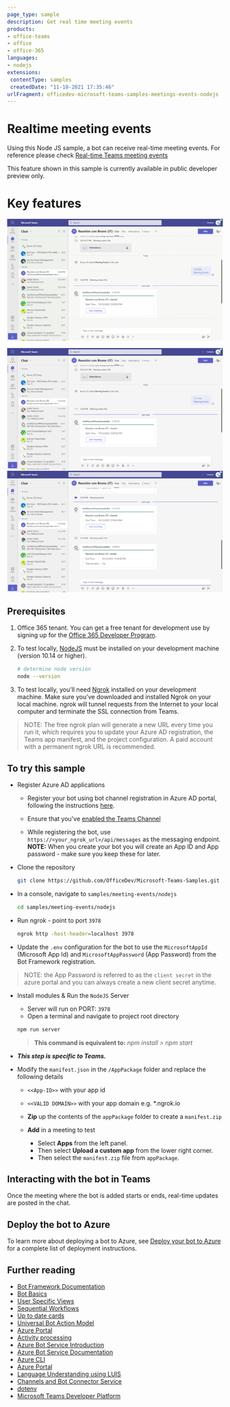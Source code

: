```yaml
---
page_type: sample
description: Get real time meeting events
products:
- office-teams
- office
- office-365
languages:
- nodejs
extensions:
 contentType: samples
 createdDate: "11-10-2021 17:35:46"
urlFragment: officedev-microsoft-teams-samples-meetings-events-nodejs
---
```


# Realtime meeting events

Using this Node JS sample, a bot can receive real-time meeting events.
For reference please check [Real-time Teams meeting events](https://docs.microsoft.com/en-us/microsoftteams/platform/apps-in-teams-meetings/api-references?tabs=dotnet)

This feature shown in this sample is currently available in public developer preview only.

# Key features

![Meetings EventsGif](images/MeetingsEventsGif.gif)

![Meeting start event](images/meeting-start.png)
![Meeting end event](images/meeting-end.png)

## Prerequisites
1. Office 365 tenant. You can get a free tenant for development use by signing up for the [Office 365 Developer Program](https://developer.microsoft.com/en-us/microsoft-365/dev-program).

2. To test locally, [NodeJS](https://nodejs.org/en/download/) must be installed on your development machine (version 10.14 or higher).

    ```bash
    # determine node version
    node --version
    ```

3. To test locally, you'll need [Ngrok](https://ngrok.com/) installed on your development machine.
Make sure you've downloaded and installed Ngrok on your local machine. ngrok will tunnel requests from the Internet to your local computer and terminate the SSL connection from Teams.

> NOTE: The free ngrok plan will generate a new URL every time you run it, which requires you to update your Azure AD registration, the Teams app manifest, and the project configuration. A paid account with a permanent ngrok URL is recommended.

## To try this sample

- Register Azure AD applications
    -   Register your bot using bot channel registration in Azure AD portal, following the instructions [here](Wiki/azure-bot-channels-registration.md).

    - Ensure that you've [enabled the Teams Channel](https://docs.microsoft.com/en-us/azure/bot-service/channel-connect-teams?view=azure-bot-service-4.0)
    - While registering the bot, use `https://<your_ngrok_url>/api/messages` as the messaging endpoint.
     **NOTE:** When you create your bot you will create an App ID and App password - make sure you keep these for later.
- Clone the repository

    ```bash
    git clone https://github.com/OfficeDev/Microsoft-Teams-Samples.git
    ```

- In a console, navigate to `samples/meeting-events/nodejs`

    ```bash
    cd samples/meeting-events/nodejs
    ```

- Run ngrok - point to port `3978`

    ```bash
    ngrok http -host-header=localhost 3978
    ```

- Update the `.env` configuration for the bot to use the `MicrosoftAppId` (Microsoft App Id) and `MicrosoftAppPassword` (App Password) from the Bot Framework registration. 

> NOTE: the App Password is referred to as the `client secret` in the azure portal and you can always create a new client secret anytime.

- Install modules & Run the `NodeJS` Server 
    - Server will run on PORT:  `3978`
    - Open a terminal and navigate to project root directory
    
    ```bash
    npm run server
    ```
    
    > **This command is equivalent to:**
    _npm install  > npm start_

- __*This step is specific to Teams.*__
- Modify the `manifest.json` in the `/AppPackage` folder and replace the following details
   - `<<App-ID>>` with your app id   
   - `<<VALID DOMAIN>>` with your app domain e.g. *.ngrok.io

    - **Zip** up the contents of the `appPackage` folder to create a `manifest.zip`
    - **Add** in a meeting to test
         - Select **Apps** from the left panel.
         - Then select **Upload a custom app** from the lower right corner.
         - Then select the `manifest.zip` file from `appPackage`. 

 ## Interacting with the bot in Teams

Once the meeting where the bot is added starts or ends, real-time updates are posted in the chat.

## Deploy the bot to Azure

To learn more about deploying a bot to Azure, see [Deploy your bot to Azure](https://aka.ms/azuredeployment) for a complete list of deployment instructions.

## Further reading

- [Bot Framework Documentation](https://docs.botframework.com)
- [Bot Basics](https://docs.microsoft.com/azure/bot-service/bot-builder-basics?view=azure-bot-service-4.0)
- [User Specific Views](https://docs.microsoft.com/en-us/microsoftteams/platform/task-modules-and-cards/cards/universal-actions-for-adaptive-cards/user-specific-views)
- [Sequential Workflows](https://docs.microsoft.com/en-us/microsoftteams/platform/task-modules-and-cards/cards/universal-actions-for-adaptive-cards/sequential-workflows)
- [Up to date cards](https://docs.microsoft.com/en-us/microsoftteams/platform/task-modules-and-cards/cards/universal-actions-for-adaptive-cards/up-to-date-views)
- [Universal Bot Action Model](https://docs.microsoft.com/en-us/adaptive-cards/authoring-cards/universal-action-model#actionexecute)
- [Azure Portal](https://portal.azure.com)
- [Activity processing](https://docs.microsoft.com/en-us/azure/bot-service/bot-builder-concept-activity-processing?view=azure-bot-service-4.0)
- [Azure Bot Service Introduction](https://docs.microsoft.com/azure/bot-service/bot-service-overview-introduction?view=azure-bot-service-4.0)
- [Azure Bot Service Documentation](https://docs.microsoft.com/azure/bot-service/?view=azure-bot-service-4.0)
- [Azure CLI](https://docs.microsoft.com/cli/azure/?view=azure-cli-latest)
- [Azure Portal](https://portal.azure.com)
- [Language Understanding using LUIS](https://docs.microsoft.com/en-us/azure/cognitive-services/luis/)
- [Channels and Bot Connector Service](https://docs.microsoft.com/en-us/azure/bot-service/bot-concepts?view=azure-bot-service-4.0)
- [dotenv](https://www.npmjs.com/package/dotenv)
- [Microsoft Teams Developer Platform](https://docs.microsoft.com/en-us/microsoftteams/platform/)
